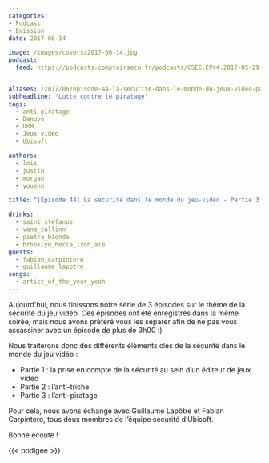 ```yaml
---
categories:
- Podcast
- Emission
date: 2017-06-14

image: /images/covers/2017-06-14.jpg
podcast:
  feed: https://podcasts.comptoirsecu.fr/podcasts/CSEC.EP44.2017-05-29.JEUX_VIDEO-3.mp3


aliases: /2017/06/episode-44-la-securite-dans-le-monde-du-jeux-video-partie-33-lanti-piratage/
subheadline: "Lutte contre le piratage"
tags:
  - anti-piratage
  - Denuvo
  - DRM
  - Jeux vidéo
  - Ubisoft

authors:
  - lois
  - justin
  - morgan
  - youenn

title: "[Épisode 44] La sécurité dans le monde du jeu-vidéo - Partie 3 sur 3"

drinks:
  - saint_stefanus
  - vana_tallinn
  - pietra_bionda
  - brooklyn_hecla_iron_ale
guests:
  - fabian_carpintero
  - guillaume_lapotre
songs:
  - artist_of_the_year_yeah
---
```


Aujourd'hui, nous finissons notre série de 3 épisodes sur le thème de la sécurité du jeu vidéo. Ces épisodes ont été enregistrés dans la même soirée, mais nous avons préféré vous les séparer afin de ne pas vous assassiner avec un épisode de plus de 3h00 :)

Nous traiterons donc des différents éléments clés de la sécurité dans le monde du jeu vidéo :

- Partie 1 : la prise en compte de la sécurité au sein d’un éditeur de jeux vidéo
- Partie 2 : l’anti-triche
- Partie 3 : l’anti-piratage

Pour cela, nous avons échangé avec Guillaume Lapôtre et Fabian Carpintero, tous deux membres de l’équipe sécurité d’Ubisoft.

Bonne écoute !

{{< podigee >}}

